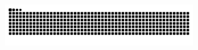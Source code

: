 <picture>
  <source media="(prefers-color-scheme: dark)" srcset="https://raw.githubusercontent.com/kelll31/kelll31/output/github-contribution-grid-snake-dark.svg">
  <source media="(prefers-color-scheme: light)" srcset="https://raw.githubusercontent.com/kelll31/kelll31/output/github-contribution-grid-snake.svg">
  <img alt="github contribution grid snake animation" src="https://raw.githubusercontent.com/kelll31/kelll31/output/github-contribution-grid-snake.svg">
</picture>
